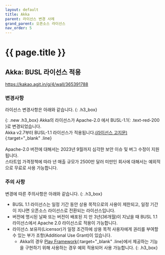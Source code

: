 ```yaml
---
layout: default
title: Akka
parent: 라이선스 변경 사례
grand_parent: 오픈소스 라이선스
nav_order: 5
---
```

# {{ page.title }}

## Akka: BUSL 라이선스 적용
https://kakao.agit.in/g/4/wall/365391788
### 변경사항
라이선스 변경사항은 아래와 같습니다.
{: .h3_box}

{: .new .h3_box}
Akka의 라이선스가 Apache-2.0 에서  <span>BUSL-1.1</span>{: .text-red-200 }로 변경되었습니다.<br>
Akka v2.7부터 BUSL-1.1 라이선스가 적용됩니다.[(라이선스 고지문)](https://www.lightbend.com/akka/license){:target="_blank" .line}<br><br>
Apache-2.0 버전에 대해서는 2023년 9월까지 심각한 보안 이슈 및 버그 수정이 지원됩니다.<br>
스타트업 가격정책에 따라 년 매출 규모가 2500만 달러 미만인 회사에 대해서는 예외적으로 무료로 사용 가능합니다.<br>

### 주의 사항
변경에 따른 주의사항은 아래와 같습니다.
{: .h3_box}
- BUSL 1.1 라이선스는 일정 기간 동안 상용 목적으로의 사용이 제한되고, 일정 기간이 지나면 오픈소스 라이선스로 전환되는 라이선스입니다.
- 버전에 명시된 날짜 또는 버전이 배포된 지 만 3년(36개월)이 지났을 때 BUSL 1.1 라이선스에서 Apache 2.0 라이선스로 적용이 가능합니다.
- 라이선스 보유자(Licensor)가 일정 조건하에 상용 목적 사용자에게 권리를 부여할 수 있는 부가 조항(Additional Use Grant)이 있습니다.
  - Akka의 경우 [Play Framework](https://www.playframework.com/){:target="_blank" .line}에서 제공하는 기능을 구현하기 위해 사용하는 경우 예외 적용되어 사용 가능합니다.
  {: .h3_box}

